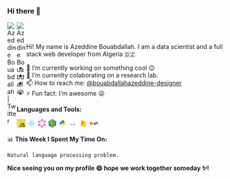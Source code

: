 ### Hi there 👋

<a href="https://twitter.com/azeddine_dev" target="_blank">
  <img align="left" alt="Azeddine Bouabdallah | Twitter" width="22px" src="https://raw.githubusercontent.com/peterthehan/peterthehan/master/assets/twitter.svg" />
</a>
<a href="https://www.linkedin.com/in/bouabdallahazeddine-designer/" target="_blank">
  <img align="left" alt="Azeddine Bouabdallah" width="22px" src="https://raw.githubusercontent.com/peterthehan/peterthehan/master/assets/linkedin.svg" />
</a>

<br/>
<br />

Hi! My name is Azeddine Bouabdallah. I am a data scientist and a full stack web developer from Algeria 🇩🇿

- 🔭 I’m currently working on something cool :wink:
- 👯 I’m currenlty colaborating on a research lab.
- 📫 How to reach me: <a href="https://www.linkedin.com/in/bouabdallahazeddine-designer/">@bouabdallahazeddine-designer</a>
- ⚡ Fun fact: I'm awesome :stuck_out_tongue_winking_eye:

**Languages and Tools:**  

<code><img height="20" src="https://raw.githubusercontent.com/github/explore/80688e429a7d4ef2fca1e82350fe8e3517d3494d/topics/javascript/javascript.png"></code>
<code><img height="20" src="https://raw.githubusercontent.com/github/explore/80688e429a7d4ef2fca1e82350fe8e3517d3494d/topics/react/react.png"></code>
<code><img height="20" src="https://raw.githubusercontent.com/github/explore/5c058a388828bb5fde0bcafd4bc867b5bb3f26f3/topics/graphql/graphql.png"></code>
<code><img height="20" src="https://raw.githubusercontent.com/github/explore/80688e429a7d4ef2fca1e82350fe8e3517d3494d/topics/nodejs/nodejs.png"></code>
<code><img height="20" src="https://raw.githubusercontent.com/github/explore/80688e429a7d4ef2fca1e82350fe8e3517d3494d/topics/python/python.png"></code>
<code><img height="20" src="https://raw.githubusercontent.com/github/explore/80688e429a7d4ef2fca1e82350fe8e3517d3494d/topics/mysql/mysql.png"></code>
<code><img height="20" src="https://raw.githubusercontent.com/github/explore/80688e429a7d4ef2fca1e82350fe8e3517d3494d/topics/firebase/firebase.png"></code>
<code><img height="20" src="https://raw.githubusercontent.com/github/explore/80688e429a7d4ef2fca1e82350fe8e3517d3494d/topics/git/git.png"></code>

📊 **This Week I Spent My Time On:**
<!--START_SECTION:waka-->
```text
Natural language processing problem. 
```
<!--END_SECTION:waka-->

**Nice seeing you on my profile :smile: hope we work together someday ✨!**

<!--
**azeddinebouabdallah/azeddinebouabdallah** is a ✨ _special_ ✨ repository because its `README.md` (this file) appears on your GitHub profile.

Here are some ideas to get you started:

- 🔭 I’m currently working on ...
- 🌱 I’m currently learning ...
- 👯 I’m looking to collaborate on ...
- 🤔 I’m looking for help with ...
- 💬 Ask me about ...
- 📫 How to reach me: ...
- 😄 Pronouns: ...
- ⚡ Fun fact: ...
-->
